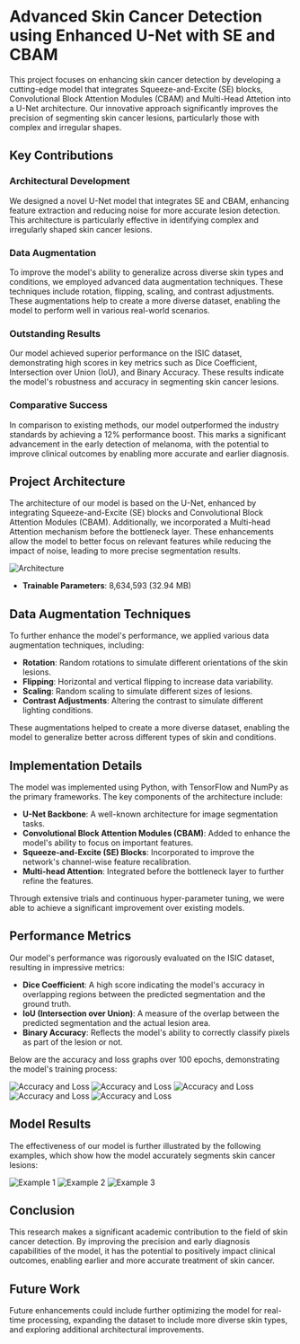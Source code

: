 # Advanced Skin Cancer Detection using Enhanced U-Net with SE and CBAM

This project focuses on enhancing skin cancer detection by developing a cutting-edge model that integrates Squeeze-and-Excite (SE) blocks, Convolutional Block Attention Modules (CBAM) and Multi-Head Attetion into a U-Net architecture. Our innovative approach significantly improves the precision of segmenting skin cancer lesions, particularly those with complex and irregular shapes.

## Key Contributions

### Architectural Development
We designed a novel U-Net model that integrates SE and CBAM, enhancing feature extraction and reducing noise for more accurate lesion detection. This architecture is particularly effective in identifying complex and irregularly shaped skin cancer lesions.

### Data Augmentation
To improve the model's ability to generalize across diverse skin types and conditions, we employed advanced data augmentation techniques. These techniques include rotation, flipping, scaling, and contrast adjustments. These augmentations help to create a more diverse dataset, enabling the model to perform well in various real-world scenarios.

### Outstanding Results
Our model achieved superior performance on the ISIC dataset, demonstrating high scores in key metrics such as Dice Coefficient, Intersection over Union (IoU), and Binary Accuracy. These results indicate the model's robustness and accuracy in segmenting skin cancer lesions.

### Comparative Success
In comparison to existing methods, our model outperformed the industry standards by achieving a 12% performance boost. This marks a significant advancement in the early detection of melanoma, with the potential to improve clinical outcomes by enabling more accurate and earlier diagnosis.

## Project Architecture

The architecture of our model is based on the U-Net, enhanced by integrating Squeeze-and-Excite (SE) blocks and Convolutional Block Attention Modules (CBAM). Additionally, we incorporated a Multi-head Attention mechanism before the bottleneck layer. These enhancements allow the model to better focus on relevant features while reducing the impact of noise, leading to more precise segmentation results.

![Architecture](git-pics/architecture.png)

- **Trainable Parameters**: 8,634,593 (32.94 MB)

## Data Augmentation Techniques

To further enhance the model's performance, we applied various data augmentation techniques, including:

- **Rotation**: Random rotations to simulate different orientations of the skin lesions.
- **Flipping**: Horizontal and vertical flipping to increase data variability.
- **Scaling**: Random scaling to simulate different sizes of lesions.
- **Contrast Adjustments**: Altering the contrast to simulate different lighting conditions.

These augmentations helped to create a more diverse dataset, enabling the model to generalize better across different types of skin and conditions.

## Implementation Details

The model was implemented using Python, with TensorFlow and NumPy as the primary frameworks. The key components of the architecture include:

- **U-Net Backbone**: A well-known architecture for image segmentation tasks.
- **Convolutional Block Attention Modules (CBAM)**: Added to enhance the model's ability to focus on important features.
- **Squeeze-and-Excite (SE) Blocks**: Incorporated to improve the network's channel-wise feature recalibration.
- **Multi-head Attention**: Integrated before the bottleneck layer to further refine the features.

Through extensive trials and continuous hyper-parameter tuning, we were able to achieve a significant improvement over existing models.

## Performance Metrics

Our model's performance was rigorously evaluated on the ISIC dataset, resulting in impressive metrics:

- **Dice Coefficient**: A high score indicating the model's accuracy in overlapping regions between the predicted segmentation and the ground truth.
- **IoU (Intersection over Union)**: A measure of the overlap between the predicted segmentation and the actual lesion area.
- **Binary Accuracy**: Reflects the model's ability to correctly classify pixels as part of the lesion or not.

Below are the accuracy and loss graphs over 100 epochs, demonstrating the model's training process:

![Accuracy and Loss](git-pics/pic-1.png)
![Accuracy and Loss](git-pics/pic-2.png)
![Accuracy and Loss](git-pics/pic-3.png)
![Accuracy and Loss](git-pics/pic-6.png)
![Accuracy and Loss](git-pics/pic-5.png)

## Model Results

The effectiveness of our model is further illustrated by the following examples, which show how the model accurately segments skin cancer lesions:

![Example 1](git-pics/example-1.png)
![Example 2](git-pics/example-2.png)
![Example 3](git-pics/example-3.png)

## Conclusion

This research makes a significant academic contribution to the field of skin cancer detection. By improving the precision and early diagnosis capabilities of the model, it has the potential to positively impact clinical outcomes, enabling earlier and more accurate treatment of skin cancer.

## Future Work

Future enhancements could include further optimizing the model for real-time processing, expanding the dataset to include more diverse skin types, and exploring additional architectural improvements.
